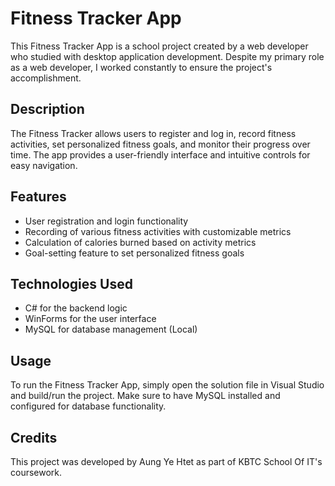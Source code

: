 # Fitness Tracker App

This Fitness Tracker App is a school project created by a web developer who studied with desktop application development. Despite my primary role as a web developer, I worked constantly to ensure the project's accomplishment.

## Description

The Fitness Tracker allows users to register and log in, record fitness activities, set personalized fitness goals, and monitor their progress over time. The app provides a user-friendly interface and intuitive controls for easy navigation.

## Features

- User registration and login functionality
- Recording of various fitness activities with customizable metrics
- Calculation of calories burned based on activity metrics
- Goal-setting feature to set personalized fitness goals

## Technologies Used

- C# for the backend logic
- WinForms for the user interface
- MySQL for database management (Local)

## Usage

To run the Fitness Tracker App, simply open the solution file in Visual Studio and build/run the project. Make sure to have MySQL installed and configured for database functionality.

## Credits

This project was developed by Aung Ye Htet as part of KBTC School Of IT's coursework.

